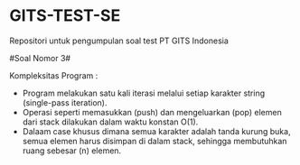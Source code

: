 # GITS-TEST-SE
Repositori untuk pengumpulan soal test PT GITS Indonesia


#Soal Nomor 3#

Kompleksitas Program :

- Program melakukan satu kali iterasi melalui setiap karakter string (single-pass iteration).
- Operasi seperti memasukkan (push) dan mengeluarkan (pop) elemen dari stack dilakukan dalam waktu konstan O(1).
- Dalaam case khusus dimana semua karakter adalah tanda kurung buka, semua elemen harus disimpan di dalam stack, sehingga membutuhkan ruang sebesar (n) elemen.
